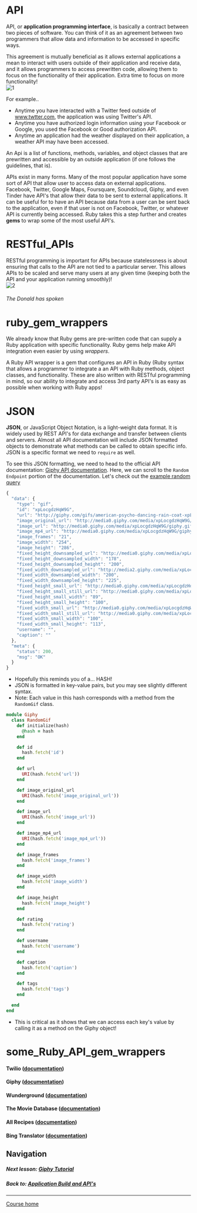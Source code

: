 # API
API, or **application programming interface**, is basically a contract between two pieces of software. You can think of it as an agreement between two programmers that allow data and information to be accessed in specific ways.  

This agreement is mutually beneficial as it allows external applications a mean to interact with users outside of their application and receive data, and it allows programmers to access prewritten code, allowing them to focus on the functionality of their application. Extra time to focus on more functionality!  
![1](http://i.imgur.com/WcQFqFx.gif)

For example..
- Anytime you have interacted with a Twitter feed outside of www.twtter.com, the application was using Twitter's API. 
- Anytime you have authorized login information using your Facebook or Google, you used the Facebook or Good authorization API.
- Anytime an application had the weather displayed on their application, a weather API may have been accessed.

An Api is a list of functions, methods, variables, and object classes that are prewritten and accessible by an outside application (if one follows the guidelines, that is).

APIs exist in many forms. Many of the most popular application have some sort of API that allow user to access data on external applications. Facebook, Twitter, Google Maps, Foursquare, Soundcloud, Giphy, and even Tinder have API's that allow their data to be sent to external applications. It can be useful for to have an API because data from a user can be sent back to the application, even if that user is not on Facebook, Twitter, or whatever API is currently being accessed. Ruby takes this a step further and creates **gems** to wrap some of the most useful API's.  

# RESTful_APIs
RESTful programming is important for APIs because statelessness is about ensuring that calls to the API are not tied to a particular server. This allows APIs to be scaled and serve many users at any given time (keeping both the API and your application running smoothly)!  
![2](http://i.imgur.com/82w9wmz.gif)  
###### The Donald has spoken  

# ruby_gem_wrappers
We already know that Ruby gems are pre-written code that can supply a Ruby application with specific functionality. Ruby gems help make API integration even easier by using *wrappers*.  

A Ruby API wrapper is a gem that configures an API in Ruby (Ruby syntax that allows a programmer to integrate a an API with Ruby methods, object classes, and functionality. These are also written with RESTful programming in mind, so our ability to integrate and access 3rd party API's is as easy as possible when working with Ruby apps!  

# JSON
**JSON**, or JavaScript Object Notation, is a light-weight data format. It is widely used by REST API's for data exchange and transfer between clients and servers. Almost all API documentation will include JSON formatted objects to demonstrate what methods can be called to obtain specific info. JSON is a specific format we need to `require` as well.

To see this JSON formatting, we need to head to the official API documentation: [Giphy API documentation](https://github.com/Giphy/GiphyAPI). Here, we can scroll to the `Random Endpoint` portion of the documentation. Let's check out the [example random query](http://api.giphy.com/v1/gifs/random?api_key=dc6zaTOxFJmzC&tag=american+psycho)
```javascript
{
  "data": {
    "type": "gif",
    "id": "xpLocgdzHqW9G",
    "url": "http://giphy.com/gifs/american-psycho-dancing-rain-coat-xpLocgdzHqW9G",
    "image_original_url": "http://media0.giphy.com/media/xpLocgdzHqW9G/giphy.gif",
    "image_url": "http://media0.giphy.com/media/xpLocgdzHqW9G/giphy.gif",
    "image_mp4_url": "http://media0.giphy.com/media/xpLocgdzHqW9G/giphy.mp4",
    "image_frames": "21",
    "image_width": "254",
    "image_height": "286",
    "fixed_height_downsampled_url": "http://media0.giphy.com/media/xpLocgdzHqW9G/200_d.gif",
    "fixed_height_downsampled_width": "178",
    "fixed_height_downsampled_height": "200",
    "fixed_width_downsampled_url": "http://media2.giphy.com/media/xpLocgdzHqW9G/200w_d.gif",
    "fixed_width_downsampled_width": "200",
    "fixed_width_downsampled_height": "225",
    "fixed_height_small_url": "http://media0.giphy.com/media/xpLocgdzHqW9G/100.gif",
    "fixed_height_small_still_url": "http://media0.giphy.com/media/xpLocgdzHqW9G/100_s.gif",
    "fixed_height_small_width": "89",
    "fixed_height_small_height": "100",
    "fixed_width_small_url": "http://media0.giphy.com/media/xpLocgdzHqW9G/100w.gif",
    "fixed_width_small_still_url": "http://media0.giphy.com/media/xpLocgdzHqW9G/100w_s.gif",
    "fixed_width_small_width": "100",
    "fixed_width_small_height": "113",
    "username": "",
    "caption": ""
  },
  "meta": {
    "status": 200,
    "msg": "OK"
  }
}
```
- Hopefully this reminds you of a... HASH!
- JSON is formatted in key-value pairs, but you may see slightly different syntax. 
- Note: Each value in this hash corresponds with a method from the `RandomGif` class.
```ruby
module Giphy
  class RandomGif
    def initialize(hash)
      @hash = hash
    end

    def id
      hash.fetch('id')
    end

    def url
      URI(hash.fetch('url'))
    end

    def image_original_url
      URI(hash.fetch('image_original_url'))
    end

    def image_url
      URI(hash.fetch('image_url'))
    end

    def image_mp4_url
      URI(hash.fetch('image_mp4_url'))
    end

    def image_frames
      hash.fetch('image_frames')
    end

    def image_width
      hash.fetch('image_width')
    end

    def image_height
      hash.fetch('image_height')
    end

    def rating
      hash.fetch('rating')
    end

    def username
      hash.fetch('username')
    end

    def caption
      hash.fetch('caption')
    end

    def tags
      hash.fetch('tags')
    end

  end
end
```
- This is critical as it shows that we can access each key's value by calling it as a method on the Giphy object!

# some_Ruby_API_gem_wrappers
#### Twilio ([documentation](https://github.com/twilio/twilio-ruby))
#### Giphy ([documentation](https://github.com/sebasoga/giphy))
#### Wunderground ([documentation](https://github.com/wnadeau/wunderground))
#### The Movie Database ([documentation](https://github.com/ahmetabdi/themoviedb))
#### All Recipes ([documentation](https://github.com/shivamd/allrecipes))
#### Bing Translator ([documentation](https://github.com/relrod/bing_translator-gem))  


## Navigation  
##### Next lesson: [Giphy Tutorial](https://github.com/Coderdotnew/intro_web_apps_dgm/tree/master/11_class/02_giphy)  
##### Back to: [Application Build and API's](https://github.com/Coderdotnew/intro_web_apps_dgm/tree/master/11_class)    
---  
[Course home](https://github.com/Coderdotnew/intro_web_apps_dgm)   